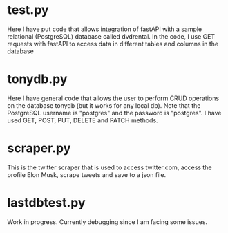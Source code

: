 # test.py
Here I have put code that allows integration of fastAPI with a sample relational (PostgreSQL) database called dvdrental.
In the code, I use GET requests with fastAPI to access data in different tables and columns in the database

# tonydb.py
Here I have general code that allows the user to perform CRUD operations on the database tonydb (but it works for any local db). Note that the PostgreSQL username is "postgres" and the password is "postgres".
I have used GET, POST, PUT, DELETE and PATCH methods.

# scraper.py
This is the twitter scraper that is used to access twitter.com, access the profile Elon Musk, scrape tweets and save to a json file.

# lastdbtest.py
Work in progress. Currently debugging since I am facing some issues.
